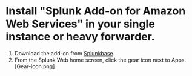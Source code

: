 # Install "Splunk Add-on for Amazon Web Services" in your single instance or heavy forwarder.
1. Download the add-on from [Splunkbase](https://splunkbase.splunk.com/app/1876/).
2. From the Splunk Web home screen, click the gear icon next to Apps.
	[Gear-icon.png]